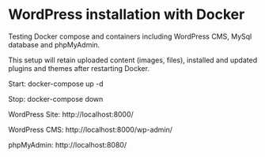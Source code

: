 # WordPress installation with Docker

Testing Docker compose and containers including WordPress CMS, MySql database and phpMyAdmin.

This setup will retain uploaded content (images, files), installed and updated plugins and themes after restarting Docker.

Start:
docker-compose up -d

Stop:
docker-compose down

WordPress Site:
http://localhost:8000/

WordPress CMS:
http://localhost:8000/wp-admin/

phpMyAdmin:
http://localhost:8080/
